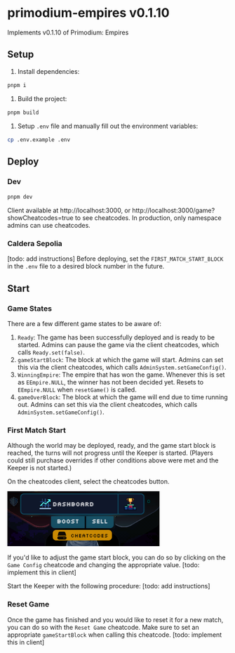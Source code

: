 # primodium-empires v0.1.10

Implements v0.1.10 of Primodium: Empires


## Setup

1. Install dependencies:
  ```sh
  pnpm i
  ```
1. Build the project:
  ```sh
  pnpm build
  ```
1. Setup `.env` file and manually fill out the environment variables:
  ```sh
  cp .env.example .env
  ```

## Deploy

### Dev
```sh
pnpm dev
```

Client available at http://localhost:3000, or http://localhost:3000/game?showCheatcodes=true to see cheatcodes. In production, only namespace admins can use cheatcodes.

### Caldera Sepolia
[todo: add instructions]
Before deploying, set the `FIRST_MATCH_START_BLOCK` in the `.env` file to a desired block number in the future.

## Start

### Game States
There are a few different game states to be aware of:

1. `Ready`: The game has been successfully deployed and is ready to be started. Admins can pause the game via the client cheatcodes, which calls `Ready.set(false)`.
1. `gameStartBlock`: The block at which the game will start. Admins can set this via the client cheatcodes, which calls `AdminSystem.setGameConfig()`.
1. `WinningEmpire`: The empire that has won the game. Whenever this is set as `EEmpire.NULL`, the winner has not been decided yet. Resets to `EEmpire.NULL` when `resetGame()` is called.
1. `gameOverBlock`: The block at which the game will end due to time running out. Admins can set this via the client cheatcodes, which calls `AdminSystem.setGameConfig()`.


### First Match Start

Although the world may be deployed, ready, and the game start block is reached, the turns will not progress until the Keeper is started.
(Players could still purchase overrides if other conditions above were met and the Keeper is not started.)

On the cheatcodes client, select the cheatcodes button.

![cheatcodes](./packages/assets/docs/cheatcodes_button.png)

If you'd like to adjust the game start block, you can do so by clicking on the `Game Config` cheatcode and changing the appropriate value. [todo: implement this in client]

Start the Keeper with the following procedure: [todo: add instructions]

### Reset Game

Once the game has finished and you would like to reset it for a new match, you can do so with the `Reset Game` cheatcode.
Make sure to set an appropriate `gameStartBlock` when calling this cheatcode. [todo: implement this in client]